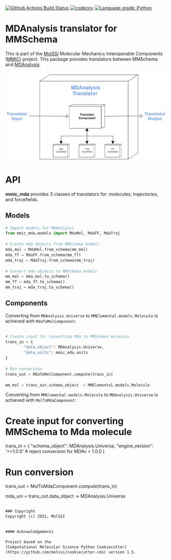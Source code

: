 [//]: # (Badges)
[![GitHub Actions Build Status](https://github.com/MolSSI/mmic_mda/workflows/CI/badge.svg)](https://github.com/MolSSI/mmic_mda/actions?query=workflow%3ACI)
[![codecov](https://codecov.io/gh/MolSSI/mmic_mda/branch/main/graph/badge.svg)](https://codecov.io/gh/MolSSI/mmic_mda/branch/main)
[![Language grade: Python](https://img.shields.io/lgtm/grade/python/g/MolSSI/mmic_mda.svg?logo=lgtm&logoWidth=18)](https://lgtm.com/projects/g/MolSSI/mmic_mda/context:python)

MDAnalysis translator for MMSchema
==============================
This is part of the [MolSSI](http://molssi.org) Molecular Mechanics Interoperable Components ([MMIC](https://github.com/MolSSI/mmic)) project. This package provides translators between MMSchema and [MDAnalysis](https://github.com/MDAnalysis/mdanalysis).

![image](mmic_mda/data/imgs/component.png)

# API
**mmic_mda** provides 3 classes of translators for: molecules, trajectories, and forcefields.

## Models
```python
# Import models for MDAnalysis
from mmic_mda.models import MdaMol, MdaFF, MdaTraj
 
# Create mda objects from MMSchema models
mda_mol = MdaMol.from_schema(mm_mol)
mda_ff = MdaFF.from_schema(mm_ff)
mda_traj = MdaTraj.from_schema(mm_traj)
 
# Convert mda objects to MMSchema models
mm_mol = mda_mol.to_schema()
mm_ff = mda_ff.to_schema()
mm_traj = mda_traj.to_schema()
```

## Components
Converting from `MDAnalysis.Universe` to `MMElemental.models.Molecule` is achieved with `MdaToMolComponent`:

```python
 
# Create input for converting Mda to MMSchema molecule
trans_in = {
        "data_object": MDAnalysis.Universe,
        "data_units": mmic_mda.units
}
 
# Run conversion
trans_out = MdaToMolComponent.compute(trans_in)

mm_mol = trans_out.schema_object -> MMElemental.models.Molecule
```

Converting from `MMElemental.models.Molecule` to `MDAnalysis.Universe` is achieved with `MolToMdaComponent`:
 
# Create input for converting MMSchema to Mda molecule
trans_in = {
        "schema_object": MDAnalysis.Universe,
        "engine_version": '>=1.0.0' # reject conversion for MDAv < 1.0.0
)
 
# Run conversion
trans_out = MolToMdaComponent.compute(trans_in)

mda_uni = trans_out.data_object -> MDAnalysis.Universe
```

### Copyright
Copyright (c) 2021, MolSSI


#### Acknowledgements
 
Project based on the 
[Computational Molecular Science Python Cookiecutter](https://github.com/molssi/cookiecutter-cms) version 1.5.
